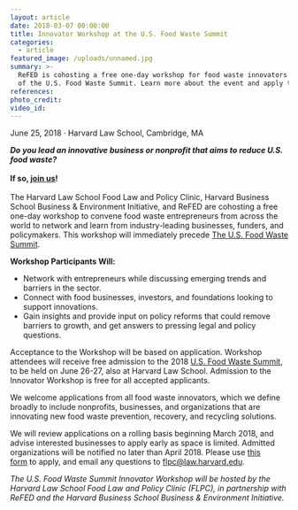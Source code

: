 ```yaml
---
layout: article
date: 2018-03-07 00:00:00
title: Innovator Workshop at the U.S. Food Waste Summit
categories:
  - article
featured_image: /uploads/unnamed.jpg
summary: >-
  ReFED is cohosting a free one-day workshop for food waste innovators as part
  of the U.S. Food Waste Summit. Learn more about the event and apply to attend!
references:
photo_credit:
video_id:
---
```


June 25, 2018 · Harvard Law School, Cambridge, MA <br>

***Do you lead an innovative business or nonprofit that aims to reduce U.S. food waste?***<br><br>**If so, [join us](https://docs.google.com/forms/d/e/1FAIpQLSfTajIM8liuKcYbym4yAd95q1QyosQszt_lQb0xN6Sxfhj1qg/viewform?mc_cid=0ad8db9cfa&amp;mc_eid=%5BUNIQID%5D)!**<br><br>The Harvard Law School Food Law and Policy Clinic, Harvard Business School Business & Environment Initiative, and ReFED are cohosting a free one-day workshop to convene food waste entrepreneurs from across the world to network and learn from industry-leading businesses, funders, and policymakers. This workshop will immediately precede [The U.S. Food Waste Summit](https://www.chlpi.org/event/u-s-food-waste-summit/?mc_cid=0ad8db9cfa&amp;mc_eid=[UNIQID]).

**Workshop Participants Will:**

* Network with entrepreneurs while discussing emerging trends and barriers in the sector.
* Connect with food businesses, investors, and foundations looking to support innovations.
* Gain insights and provide input on policy reforms that could remove barriers to growth, and get answers to pressing legal and policy questions.

Acceptance to the Workshop will be based on application. Workshop attendees will receive free admission to the 2018 [U.S. Food Waste Summit](https://www.chlpi.org/event/u-s-food-waste-summit/?mc_cid=0ad8db9cfa&amp;mc_eid=[UNIQID]), to be held on June 26-27, also at Harvard Law School. Admission to the Innovator Workshop is free for all accepted applicants.

We welcome applications from all food waste innovators, which we define broadly to include nonprofits, businesses, and organizations that are innovating new food waste prevention, recovery, and recycling solutions.

We will review applications on a rolling basis beginning March 2018, and advise interested businesses to apply early as space is limited. Admitted organizations will be notified no later than April 2018. Please use [this form](https://docs.google.com/forms/d/e/1FAIpQLSfTajIM8liuKcYbym4yAd95q1QyosQszt_lQb0xN6Sxfhj1qg/viewform?mc_cid=0ad8db9cfa&amp;mc_eid=%5BUNIQID%5D) to apply, and email any questions to [flpc@law.harvard.edu](javascript:void(location.href='mailto:'+String.fromCharCode(102,108,112,99,64,108,97,119,46,104,97,114,118,97,114,100,46,101,100,117))).

*The U.S. Food Waste Summit Innovator Workshop will be hosted by the Harvard Law School Food Law and Policy Clinic (FLPC), in partnership with ReFED and the Harvard Business School Business & Environment Initiative.*